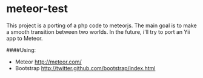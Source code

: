 meteor-test
===========

This project is a porting of a php code to meteorjs. The main goal is to make a smooth transition between two worlds.
In the future, i'll try to port an Yii app to Meteor.

####Using:
* Meteor http://meteor.com/
* Bootstrap http://twitter.github.com/bootstrap/index.html
